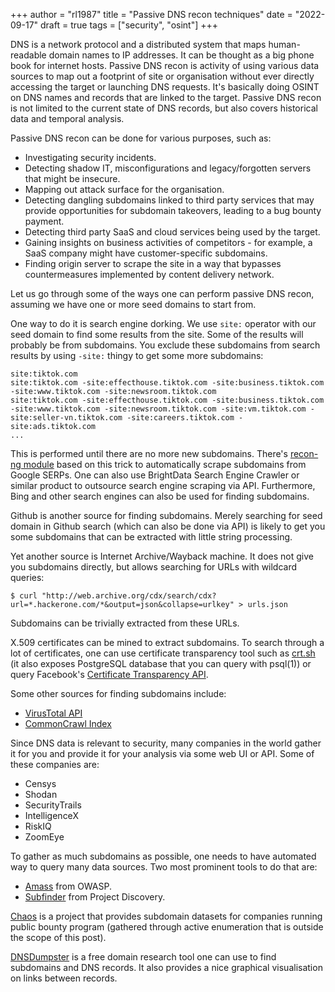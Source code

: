 +++
author = "rl1987"
title = "Passive DNS recon techniques"
date = "2022-09-17"
draft = true
tags = ["security", "osint"]
+++

DNS is a network protocol and a distributed system that maps human-readable
domain names to IP addresses. It can be thought as a big phone book for
internet hosts. Passive DNS recon is activity of using various data sources
to map out a footprint of site or organisation without ever directly 
accessing the target or launching DNS requests. It's basically doing
OSINT on DNS names and records that are linked to the target. Passive
DNS recon is not limited to the current state of DNS records, but also
covers historical data and temporal analysis.

Passive DNS recon can be done for various purposes, such as:

* Investigating security incidents.
* Detecting shadow IT, misconfigurations and legacy/forgotten servers
that might be insecure.
* Mapping out attack surface for the organisation.
* Detecting dangling subdomains linked to third party services that may
provide opportunities for subdomain takeovers, leading to a bug bounty
payment.
* Detecting third party SaaS and cloud services being used by the target.
* Gaining insights on business activities of competitors - for example,
a SaaS company might have customer-specific subdomains. 
* Finding origin server to scrape the site in a way that bypasses
countermeasures implemented by content delivery network.

Let us go through some of the ways one can perform passive DNS recon, 
assuming we have one or more seed domains to start from.

One way to do it is search engine dorking. We use `site:` operator
with our seed domain to find some results from the site. Some of the
results will probably be from subdomains. You exclude these subdomains
from search results by using `-site:` thingy to get some more subdomains:

```
site:tiktok.com
site:tiktok.com -site:effecthouse.tiktok.com -site:business.tiktok.com -site:www.tiktok.com -site:newsroom.tiktok.com
site:tiktok.com -site:effecthouse.tiktok.com -site:business.tiktok.com -site:www.tiktok.com -site:newsroom.tiktok.com -site:vm.tiktok.com -site:seller-vn.tiktok.com -site:careers.tiktok.com -site:ads.tiktok.com
...
```

This is performed until there are no more new subdomains. There's
[recon-ng module](https://github.com/lanmaster53/recon-ng-marketplace/blob/master/modules/recon/domains-hosts/google_site_web.py)
based on this trick to automatically scrape subdomains from Google SERPs.
One can also use BrightData Search Engine Crawler or similar product
to outsource search engine scraping via API. Furthermore, Bing and
other search engines can also be used for finding subdomains.

Github is another source for finding subdomains. Merely searching
for seed domain in Github search (which can also be done via API)
is likely to get you some subdomains that can be extracted with little
string processing.

Yet another source is Internet Archive/Wayback machine. It does not
give you subdomains directly, but allows searching for URLs with
wildcard queries:

```
$ curl "http://web.archive.org/cdx/search/cdx?url=*.hackerone.com/*&output=json&collapse=urlkey" > urls.json
```

Subdomains can be trivially extracted from these URLs. 

X.509 certificates can be mined to extract subdomains. To search through a lot
of certificates, one can use certificate transparency tool such as 
[crt.sh](https://crt.sh/) (it also exposes PostgreSQL database that you can
query with psql(1)) or query Facebook's 
[Certificate Transparency API](https://developers.facebook.com/docs/certificate-transparency-api/).

Some other sources for finding subdomains include:

* [VirusTotal API](https://developers.virustotal.com/reference/subdomains)
* [CommonCrawl Index](https://index.commoncrawl.org/)

Since DNS data is relevant to security, many companies in the world
gather it for you and provide it for your analysis via some web UI
or API. Some of these companies are:

* Censys
* Shodan
* SecurityTrails
* IntelligenceX
* RiskIQ
* ZoomEye

To gather as much subdomains as possible, one needs to have automated
way to query many data sources. Two most prominent tools to do that are:

* [Amass](https://github.com/OWASP/Amass) from OWASP.
* [Subfinder](https://github.com/projectdiscovery/subfinder) from Project Discovery.

[Chaos](https://chaos.projectdiscovery.io/#/) is a project that provides
subdomain datasets for companies running public bounty program (gathered
through active enumeration that is outside the scope of this post).

[DNSDumpster](https://dnsdumpster.com/) is a free domain research tool one
can use to find subdomains and DNS records. It also provides a nice graphical
visualisation on links between records.

